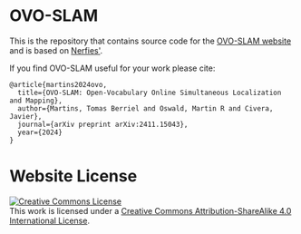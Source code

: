 # OVO-SLAM

This is the repository that contains source code for the [OVO-SLAM website](https://tberriel.github.io/ovoslam) and is based on [Nerfies'](https://github.com/nerfies/nerfies.github.io).

If you find OVO-SLAM useful for your work please cite:
```
@article{martins2024ovo,
  title={OVO-SLAM: Open-Vocabulary Online Simultaneous Localization and Mapping},
  author={Martins, Tomas Berriel and Oswald, Martin R and Civera, Javier},
  journal={arXiv preprint arXiv:2411.15043},
  year={2024}
}
```

# Website License
<a rel="license" href="http://creativecommons.org/licenses/by-sa/4.0/"><img alt="Creative Commons License" style="border-width:0" src="https://i.creativecommons.org/l/by-sa/4.0/88x31.png" /></a><br />This work is licensed under a <a rel="license" href="http://creativecommons.org/licenses/by-sa/4.0/">Creative Commons Attribution-ShareAlike 4.0 International License</a>.

